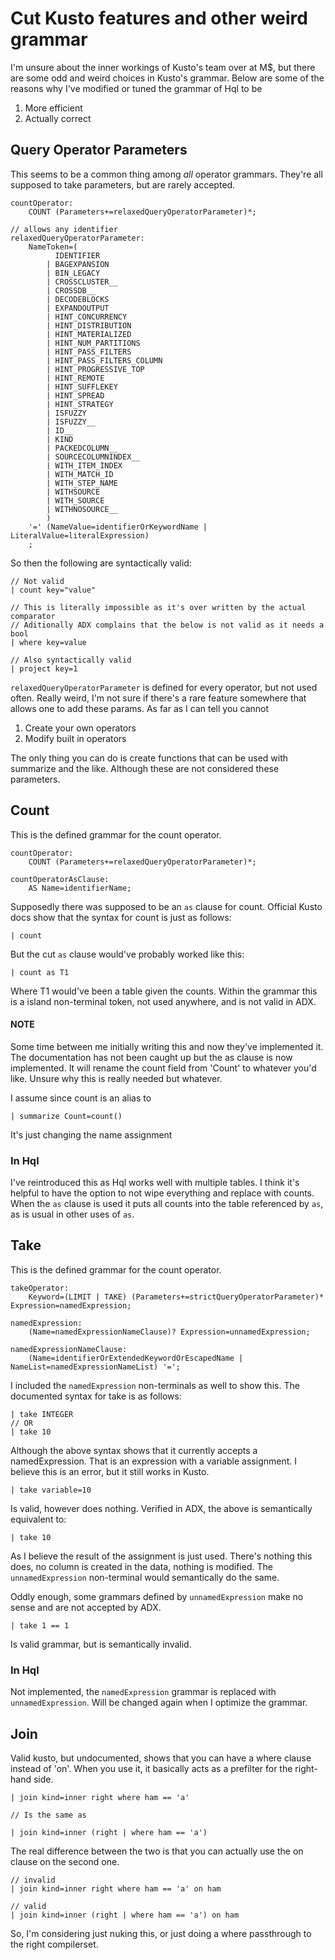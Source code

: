# Cut Kusto features and other weird grammar
I'm unsure about the inner workings of Kusto's team over at M$, but there are some odd and weird choices in Kusto's grammar.
Below are some of the reasons why I've modified or tuned the grammar of Hql to be

1. More efficient
2. Actually correct

## Query Operator Parameters
This seems to be a common thing among *all* operator grammars.
They're all supposed to take parameters, but are rarely accepted.

```
countOperator:
    COUNT (Parameters+=relaxedQueryOperatorParameter)*;

// allows any identifier
relaxedQueryOperatorParameter:
    NameToken=(
          IDENTIFIER
        | BAGEXPANSION
        | BIN_LEGACY
        | CROSSCLUSTER__
        | CROSSDB__
        | DECODEBLOCKS
        | EXPANDOUTPUT
        | HINT_CONCURRENCY
        | HINT_DISTRIBUTION
        | HINT_MATERIALIZED
        | HINT_NUM_PARTITIONS
        | HINT_PASS_FILTERS
        | HINT_PASS_FILTERS_COLUMN
        | HINT_PROGRESSIVE_TOP
        | HINT_REMOTE
        | HINT_SUFFLEKEY
        | HINT_SPREAD
        | HINT_STRATEGY
        | ISFUZZY
        | ISFUZZY__
        | ID__
        | KIND
        | PACKEDCOLUMN__
        | SOURCECOLUMNINDEX__
        | WITH_ITEM_INDEX
        | WITH_MATCH_ID
        | WITH_STEP_NAME
        | WITHSOURCE
        | WITH_SOURCE
        | WITHNOSOURCE__
        )
    '=' (NameValue=identifierOrKeywordName | LiteralValue=literalExpression)
    ;
```

So then the following are syntactically valid:

```
// Not valid
| count key="value"

// This is literally impossible as it's over written by the actual comparator
// Aditionally ADX complains that the below is not valid as it needs a bool
| where key=value

// Also syntactically valid
| project key=1
```

`relaxedQueryOperatorParameter` is defined for every operator, but not used often.
Really weird, I'm not sure if there's a rare feature somewhere that allows one to add these params.
As far as I can tell you cannot

1. Create your own operators
2. Modify built in operators

The only thing you can do is create functions that can be used with summarize and the like.
Although these are not considered these parameters.

## Count
This is the defined grammar for the count operator.

```
countOperator:
    COUNT (Parameters+=relaxedQueryOperatorParameter)*;

countOperatorAsClause:
    AS Name=identifierName;
```

Supposedly there was supposed to be an `as` clause for count.
Official Kusto docs show that the syntax for count is just as follows:

```
| count
```

But the cut `as` clause would've probably worked like this:

```
| count as T1
```

Where T1 would've been a table given the counts.
Within the grammar this is a island non-terminal token, not used anywhere, and is not valid in ADX.

#### NOTE
Some time between me initially writing this and now they've implemented it.
The documentation has not been caught up but the as clause is now implemented.
It will rename the count field from 'Count' to whatever you'd like.
Unsure why this is really needed but whatever.

I assume since count is an alias to 

```
| summarize Count=count()
```

It's just changing the name assignment

### In Hql
I've reintroduced this as Hql works well with multiple tables.
I think it's helpful to have the option to not wipe everything and replace with counts.
When the `as` clause is used it puts all counts into the table referenced by `as`, as is usual in other uses of `as`.

## Take
This is the defined grammar for the count operator.

```
takeOperator:
    Keyword=(LIMIT | TAKE) (Parameters+=strictQueryOperatorParameter)* Expression=namedExpression;

namedExpression:
    (Name=namedExpressionNameClause)? Expression=unnamedExpression;

namedExpressionNameClause:
    (Name=identifierOrExtendedKeywordOrEscapedName | NameList=namedExpressionNameList) '=';  
```

I included the `namedExpression` non-terminals as well to show this.
The documented syntax for take is as follows:

```
| take INTEGER
// OR
| take 10
```

Although the above syntax shows that it currently accepts a namedExpression.
That is an expression with a variable assignment.
I believe this is an error, but it still works in Kusto.

```
| take variable=10
```

Is valid, however does nothing.
Verified in ADX, the above is semantically equivalent to:

```
| take 10
```

As I believe the result of the assignment is just used.
There's nothing this does, no column is created in the data, nothing is modified.
The `unnamedExpression` non-terminal would semantically do the same.

Oddly enough, some grammars defined by `unnamedExpression` make no sense and are not accepted by ADX.

```
| take 1 == 1
```

Is valid grammar, but is semantically invalid.

### In Hql
Not implemented, the `namedExpression` grammar is replaced with `unnamedExpression`.
Will be changed again when I optimize the grammar.

## Join
Valid kusto, but undocumented, shows that you can have a where clause instead of 'on'.
When you use it, it basically acts as a prefilter for the right-hand side.

```
| join kind=inner right where ham == 'a'

// Is the same as

| join kind=inner (right | where ham == 'a')
```

The real difference between the two is that you can actually use the on clause on the second one.

```
// invalid
| join kind=inner right where ham == 'a' on ham

// valid
| join kind=inner (right | where ham == 'a') on ham
```

So, I'm considering just nuking this, or just doing a where passthrough to the right compilerset.